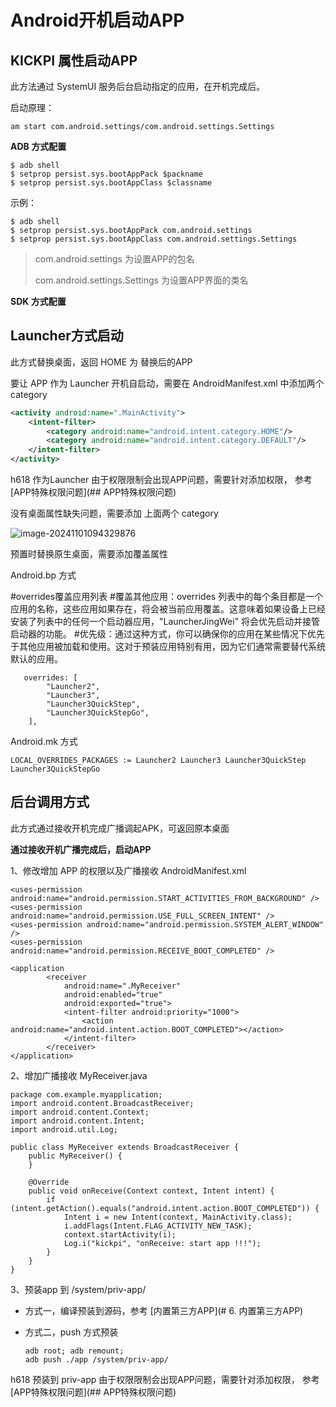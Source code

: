 # Android开机启动APP



## KICKPI 属性启动APP

此方法通过 SystemUI 服务后台启动指定的应用，在开机完成后。

启动原理：

```
am start com.android.settings/com.android.settings.Settings
```



**ADB 方式配置**

```
$ adb shell
$ setprop persist.sys.bootAppPack $packname
$ setprop persist.sys.bootAppClass $classname
```

示例：

```
$ adb shell
$ setprop persist.sys.bootAppPack com.android.settings
$ setprop persist.sys.bootAppClass com.android.settings.Settings
```

> com.android.settings 为设置APP的包名
>
> com.android.settings.Settings 为设置APP界面的类名



**SDK 方式配置**





## **Launcher方式启动**

此方式替换桌面，返回 HOME 为 替换后的APP

要让 APP 作为 Launcher 开机自启动，需要在 AndroidManifest.xml 中添加两个 category

```xml
<activity android:name=".MainActivity">
    <intent-filter>
		<category android:name="android.intent.category.HOME"/>
		<category android:name="android.intent.category.DEFAULT"/>
	</intent-filter>
</activity>
```



h618 作为Launcher 由于权限限制会出现APP问题，需要针对添加权限， 参考 [APP特殊权限问题](## APP特殊权限问题)

没有桌面属性缺失问题，需要添加 上面两个 category

![image-20241101094329876](http://tanzhtanzh.oss-cn-shenzhen.aliyuncs.com/img/image-20241101094329876.png)



预置时替换原生桌面，需要添加覆盖属性

Android.bp 方式

#overrides覆盖应用列表
#覆盖其他应用：overrides 列表中的每个条目都是一个应用的名称，这些应用如果存在，将会被当前应用覆盖。这意味着如果设备上已经安装了列表中的任何一个启动器应用，"LauncherJingWei" 将会优先启动并接管启动器的功能。
#优先级：通过这种方式，你可以确保你的应用在某些情况下优先于其他应用被加载和使用。这对于预装应用特别有用，因为它们通常需要替代系统默认的应用。

```
   overrides: [
        "Launcher2",
        "Launcher3",
        "Launcher3QuickStep",
        "Launcher3QuickStepGo",
    ],
```

Android.mk 方式

```
LOCAL_OVERRIDES_PACKAGES := Launcher2 Launcher3 Launcher3QuickStep Launcher3QuickStepGo
```



## 后台调用方式

此方式通过接收开机完成广播调起APK，可返回原本桌面

**通过接收开机广播完成后，启动APP**

1、修改增加 APP 的权限以及广播接收  AndroidManifest.xml

```
<uses-permission android:name="android.permission.START_ACTIVITIES_FROM_BACKGROUND" />
<uses-permission android:name="android.permission.USE_FULL_SCREEN_INTENT" />
<uses-permission android:name="android.permission.SYSTEM_ALERT_WINDOW" />
<uses-permission android:name="android.permission.RECEIVE_BOOT_COMPLETED" />

<application
        <receiver
            android:name=".MyReceiver"
            android:enabled="true"
            android:exported="true">
            <intent-filter android:priority="1000">
                <action android:name="android.intent.action.BOOT_COMPLETED"></action>
            </intent-filter>
        </receiver>
</application>
```



2、增加广播接收 MyReceiver.java

```
package com.example.myapplication;
import android.content.BroadcastReceiver;
import android.content.Context;
import android.content.Intent;
import android.util.Log;

public class MyReceiver extends BroadcastReceiver {
    public MyReceiver() {
    }

    @Override
    public void onReceive(Context context, Intent intent) {
        if (intent.getAction().equals("android.intent.action.BOOT_COMPLETED")) {
            Intent i = new Intent(context, MainActivity.class);
            i.addFlags(Intent.FLAG_ACTIVITY_NEW_TASK);
            context.startActivity(i);
            Log.i("kickpi", "onReceive: start app !!!");
        }
    }
}
```



3、预装app 到 /system/priv-app/

* 方式一，编译预装到源码，参考 [内置第三方APP](# 6. 内置第三方APP)

* 方式二，push 方式预装

  ```
  adb root; adb remount;
  adb push ./app /system/priv-app/
  ```

h618 预装到 priv-app 由于权限限制会出现APP问题，需要针对添加权限， 参考 [APP特殊权限问题](## APP特殊权限问题)



